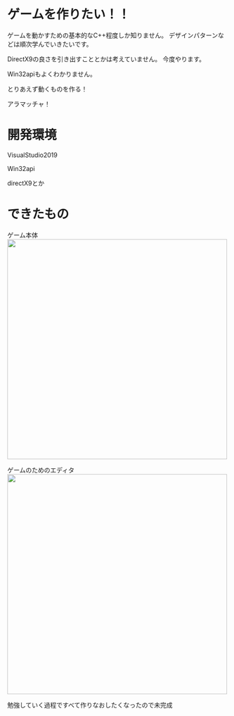 # ゲームを作りたい！！

ゲームを動かすための基本的なC++程度しか知りません。
デザインパターンなどは順次学んでいきたいです。

DirectX9の良さを引き出すこととかは考えていません。
今度やります。

Win32apiもよくわかりません。

とりあえず動くものを作る！

アラマッチャ！

# 開発環境
VisualStudio2019

Win32api

directX9とか

# できたもの

ゲーム本体  
<img src="Resource/game.gif" width="500">

ゲームのためのエディタ  
<img src="Resource/editor.gif" width="500">

勉強していく過程ですべて作りなおしたくなったので未完成
